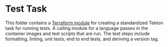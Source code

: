 # Test Task

This folder contains a [Terraform module](https://www.terraform.io/docs/language/modules/index.html) for creating a standardized Tekton task for running tests. A calling module for a language passes in the container images and test scripts that are run. The test steps include formatting, linting, unit tests, end to end tests, and deriving a version tag.

